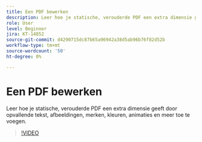 ```yaml
---
title: Een PDF bewerken
description: Leer hoe je statische, verouderde PDF een extra dimensie geeft door opvallende tekst, afbeeldingen, merken, kleuren, animaties en meer toe te voegen
role: User
level: Beginner
jira: KT-14852
source-git-commit: d4290715dc87b65a96942a38d5ab96b76f82d52b
workflow-type: tm+mt
source-wordcount: '50'
ht-degree: 0%

---
```


# Een PDF bewerken

Leer hoe je statische, verouderde PDF een extra dimensie geeft door opvallende tekst, afbeeldingen, merken, kleuren, animaties en meer toe te voegen.

>[!VIDEO](https://video.tv.adobe.com/v/3427024?quality=12&learn=on&hidetitle=true)
